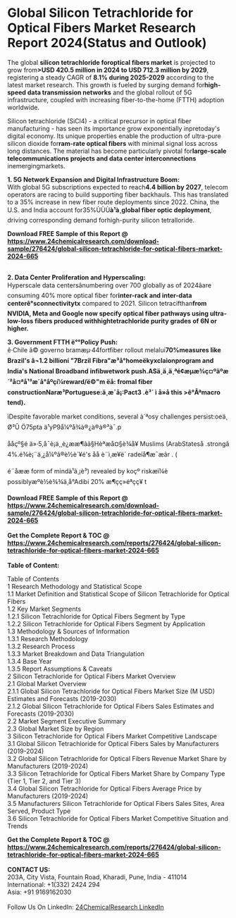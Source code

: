 <h1>Global Silicon Tetrachloride for Optical Fibers Market Research Report 2024(Status and Outlook)</h1><p>The global <strong>silicon tetrachloride foroptical fibers market</strong> is projected to grow from<strong>&gt;USD 420.5 million in 2024 to USD 712.3 million by 2029</strong>, registering a steady CAGR of <strong>8.1% during 2025-2029</strong> according to the latest market research. This growth is fueled by surging demand for<strong>high-speed data transmission networks</strong> and the global rollout of 5G infrastructure, coupled with increasing fiber-to-the-home (FTTH) adoption worldwide.</p><p>Silicon tetrachloride (SiCl4) - a critical precursor in optical fiber manufacturing - has seen its importance grow exponentially inpretoday's digital economy. Its unique properties enable the production of ultra-pure silicon dioxide for<strong>ram-rate optical fibers</strong> with minimal signal loss across long distances. The material has become particularly pivotal for<strong>large-scale telecommunications projects and data center interconnections</strong> inemergingmarkets.</p><p><strong>1. 5G Network Expansion and Digital Infrastructure Boom:</strong><br>
With global 5G subscriptions expected to reach<strong>4.4 billion by 2027</strong>, telecom operators are racing to build supporting fiber backhauls. This has translated to a 35% increase in new fiber route deployments since 2022. China, the U.S. and India account for35%ÙÙÙ<strong>à¹à¸global fiber optic deployment</strong>, driving corresponding demand forhigh-purity silicon tetralloride.</p><div><b>Download FREE Sample of this Report @ 
            <a href="https://www.24chemicalresearch.com/download-sample/276424/global-silicon-tetrachloride-for-optical-fibers-market-2024-665">
            https://www.24chemicalresearch.com/download-sample/276424/global-silicon-tetrachloride-for-optical-fibers-market-2024-665</a></b></div><br><p><strong>2. Data Center Proliferation and Hyperscaling:</strong><br>
Hyperscale data centersânumbering over 700 globally as of 2024âare consuming 40% more optical fiber for<strong>inter-rack and inter-data centerê°sconnectivitytx</strong> compared to 2021. Silicon tetracifthan<strong>from NVIDIA, Meta and Google now specify optical fiber pathways using ultra-low-loss fibers produced withhightetrachloride purity grades of 6N or higher.</strong></p><p><strong>3. Government FTTH ë°°Policy Push:</strong><br>
ê·Chile â©  governo bramæµ·44fortfiber rollout melalui<strong>70%measures like Brazil's â¬1.2 billioní "7Brzil Fibra"æ³å°homeëkyxclaionprogram and India's National Broadband infibwetwork push.ASä¸ä¸ä¸ªé¢æµæ¾ç¤ºäºæ´²å¤ªå¹³æ´å°åºçí¼reward/ë©"m ëå: fromal fiber constructionNaræ³Portuguese:ä¸æ¯å¡:Pact3 .è³´ ì å»å this &gt;ê°Âªmacro tend).</strong></p><p>ìDespite favorable market conditions, several à´ªosy challenges persist:oeä¸ Ø³Û Ö75pta ä¹yP9å¼ºå¾à®¿à®à®³à¯.p

</p><p><dangerous streamlined due to learned during this>

ååçº§é ä»·5<from industry. measured and niead when being aligning with gc_ need:: always>,å¯è¡ä¸¸è¿ææ¶ãã§Hèªæå¤§è¾å¥ Muslims (ArabStateså .strongâ 4%.é¾è¡¨ä¸¿å¼ºã®è½è´¥é's åå è¨ì¸æ¥ë´ radeíå¶æ¯æãr .  (


é¨åææ form of mindà¹à¸¡è³) revealed by koçº riskæï¼è possiblyæºè½è¾¾ä¸å°Adibi 20% æ¶çç»éªç­ç¥ t
		<lzigg actions determinb if>
	</lzigg></from></dangerous></p><div><b>Download FREE Sample of this Report @ 
            <a href="https://www.24chemicalresearch.com/download-sample/276424/global-silicon-tetrachloride-for-optical-fibers-market-2024-665">
            https://www.24chemicalresearch.com/download-sample/276424/global-silicon-tetrachloride-for-optical-fibers-market-2024-665</a></b></div><br><div><b>Get the Complete Report & TOC @ 
            <a href="https://www.24chemicalresearch.com/reports/276424/global-silicon-tetrachloride-for-optical-fibers-market-2024-665">
            https://www.24chemicalresearch.com/reports/276424/global-silicon-tetrachloride-for-optical-fibers-market-2024-665</a></b></div><br>
            <b>Table of Content:</b><p>Table of Contents<br />
1 Research Methodology and Statistical Scope<br />
1.1 Market Definition and Statistical Scope of Silicon Tetrachloride for Optical Fibers<br />
1.2 Key Market Segments<br />
1.2.1 Silicon Tetrachloride for Optical Fibers Segment by Type<br />
1.2.2 Silicon Tetrachloride for Optical Fibers Segment by Application<br />
1.3 Methodology & Sources of Information<br />
1.3.1 Research Methodology<br />
1.3.2 Research Process<br />
1.3.3 Market Breakdown and Data Triangulation<br />
1.3.4 Base Year<br />
1.3.5 Report Assumptions & Caveats<br />
2 Silicon Tetrachloride for Optical Fibers Market Overview<br />
2.1 Global Market Overview<br />
2.1.1 Global Silicon Tetrachloride for Optical Fibers Market Size (M USD) Estimates and Forecasts (2019-2030)<br />
2.1.2 Global Silicon Tetrachloride for Optical Fibers Sales Estimates and Forecasts (2019-2030)<br />
2.2 Market Segment Executive Summary<br />
2.3 Global Market Size by Region<br />
3 Silicon Tetrachloride for Optical Fibers Market Competitive Landscape<br />
3.1 Global Silicon Tetrachloride for Optical Fibers Sales by Manufacturers (2019-2024)<br />
3.2 Global Silicon Tetrachloride for Optical Fibers Revenue Market Share by Manufacturers (2019-2024)<br />
3.3 Silicon Tetrachloride for Optical Fibers Market Share by Company Type (Tier 1, Tier 2, and Tier 3)<br />
3.4 Global Silicon Tetrachloride for Optical Fibers Average Price by Manufacturers (2019-2024)<br />
3.5 Manufacturers Silicon Tetrachloride for Optical Fibers Sales Sites, Area Served, Product Type<br />
3.6 Silicon Tetrachloride for Optical Fibers Market Competitive Situation and Trends<br />
</p><div><b>Get the Complete Report & TOC @ 
            <a href="https://www.24chemicalresearch.com/reports/276424/global-silicon-tetrachloride-for-optical-fibers-market-2024-665">
            https://www.24chemicalresearch.com/reports/276424/global-silicon-tetrachloride-for-optical-fibers-market-2024-665</a></b></div><br><b>CONTACT US:</b><br>
            203A, City Vista, Fountain Road, Kharadi, Pune, India - 411014<br>
            International: +1(332) 2424 294<br>
            Asia: +91 9169162030 <br><br>
            Follow Us On LinkedIn: <a href="https://www.linkedin.com/company/24chemicalresearch/">24ChemicalResearch LinkedIn</a>